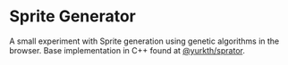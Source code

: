 # Sprite Generator

A small experiment with Sprite generation using genetic algorithms in the browser.
Base implementation in C++ found at [@yurkth/sprator](https://github.com/yurkth/sprator).
